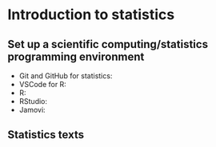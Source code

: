 # Introduction to statistics

## Set up a scientific computing/statistics programming environment

* Git and GitHub for statistics:
* VSCode for R:
* R:
* RStudio:
* Jamovi:

## Statistics texts
